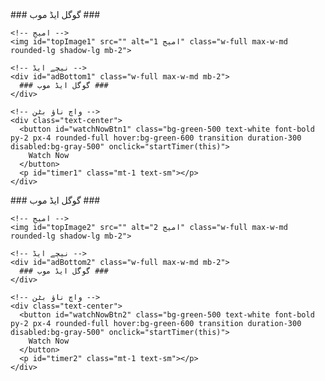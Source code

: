 <!DOCTYPE html>
<html lang="ur">
<head>
  <meta charset="UTF-8">
  <meta name="viewport" content="width=device-width, initial-scale=1.0">
  <title>toolcR</title>
  <script src="https://cdn.tailwindcss.com"></script>
</head>
<body class="bg-gray-900 text-white font-sans p-4">
  <script>
    let timeLeft = 25;
    let timer;

    function startTimer(button) {
      const watchNowBtn = button;
      const timerDisplay = watchNowBtn.nextElementSibling;
      watchNowBtn.disabled = true;
      timer = setInterval(() => {
        timeLeft--;
        timerDisplay.textContent = `Remaining: ${timeLeft} seconds`;
        if (timeLeft <= 0) {
          clearInterval(timer);
          timerDisplay.textContent = "";
          watchNowBtn.disabled = false;
          timeLeft = 25; // ٹائمر دوبارہ 25 سیکنڈ پر ری سیٹ
        }
      }, 1000);
    }
  </script>

  <!-- سیکشن 1 -->
  <div class="mb-6">
    <!-- اوپر ایڈ -->
    <div id="adTop1" class="w-full max-w-md mb-2">
      ### گوگل ایڈ موب ###
    </div>

    <!-- امیج -->
    <img id="topImage1" src="" alt="امیج 1" class="w-full max-w-md rounded-lg shadow-lg mb-2">

    <!-- نیچے ایڈ -->
    <div id="adBottom1" class="w-full max-w-md mb-2">
      ### گوگل ایڈ موب ###
    </div>

    <!-- واچ ناؤ بٹن -->
    <div class="text-center">
      <button id="watchNowBtn1" class="bg-green-500 text-white font-bold py-2 px-4 rounded-full hover:bg-green-600 transition duration-300 disabled:bg-gray-500" onclick="startTimer(this)">
        Watch Now
      </button>
      <p id="timer1" class="mt-1 text-sm"></p>
    </div>
  </div>

  <!-- سیکشن 2 (یہاں سے آپ دوبارہ پیسٹ کر سکتے ہیں) -->
  <div class="mb-6">
    <!-- اوپر ایڈ -->
    <div id="adTop2" class="w-full max-w-md mb-2">
      ### گوگل ایڈ موب ###
    </div>

    <!-- امیج -->
    <img id="topImage2" src="" alt="امیج 2" class="w-full max-w-md rounded-lg shadow-lg mb-2">

    <!-- نیچے ایڈ -->
    <div id="adBottom2" class="w-full max-w-md mb-2">
      ### گوگل ایڈ موب ###
    </div>

    <!-- واچ ناؤ بٹن -->
    <div class="text-center">
      <button id="watchNowBtn2" class="bg-green-500 text-white font-bold py-2 px-4 rounded-full hover:bg-green-600 transition duration-300 disabled:bg-gray-500" onclick="startTimer(this)">
        Watch Now
      </button>
      <p id="timer2" class="mt-1 text-sm"></p>
    </div>
  </div>

  <!-- اسی طرح آپ دوبارہ پیسٹ کر سکتے ہیں اور IDs (adTop3, topImage3, etc.) تبدیل کر سکتے ہیں -->
</body>
</html>
